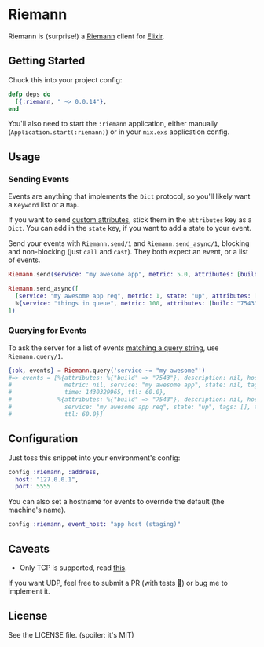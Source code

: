 Riemann
=======

Riemann is (surprise!) a [Riemann](http://riemann.io) client for [Elixir](http://elixir-lang.org).

## Getting Started

Chuck this into your project config:

```elixir
defp deps do
  [{:riemann, " ~> 0.0.14"},
end
```

You'll also need to start the `:riemann` application, either manually (`Application.start(:riemann)`) or in your `mix.exs` application config.

## Usage

### Sending Events

Events are anything that implements the `Dict` protocol, so you'll likely want a `Keyword` list or a `Map`.

If you want to send [custom attributes](http://riemann.io/howto.html#custom-event-attributes), stick them in the `attributes` key as a `Dict`. You can add in the `state` key, if you want to add a state to your event.

Send your events with `Riemann.send/1` and `Riemann.send_async/1`, blocking and non-blocking (just `call` and `cast`). They both expect an event, or a list of events.

```elixir
Riemann.send(service: "my awesome app", metric: 5.0, attributes: [build: "7543"])

Riemann.send_async([
  [service: "my awesome app req", metric: 1, state: "up", attributes: [build: "7543"]],
  %{service: "things in queue", metric: 100, attributes: [build: "7543"]}
])

```

### Querying for Events
To ask the server for a list of events [matching a query string](https://github.com/aphyr/riemann/blob/master/test/riemann/query_test.clj), use `Riemann.query/1`.

```elixir
{:ok, events} = Riemann.query('service ~= "my awesome"')
#=> events = [%{attributes: %{"build" => "7543"}, description: nil, host: "dax",
#               metric: nil, service: "my awesome app", state: nil, tags: [],
#               time: 1430329965, ttl: 60.0},
#             %{attributes: %{"build" => "7543"}, description: nil, host: "dax", metric: 1,
#               service: "my awesome app req", state: "up", tags: [], time: 1430329965,
#               ttl: 60.0}]
```

## Configuration
Just toss this snippet into your environment's config:

```elixir
config :riemann, :address,
  host: "127.0.0.1",
  port: 5555
```

You can also set a hostname for events to override the default (the machine's name).

```elixir
config :riemann, event_host: "app host (staging)"
```

## Caveats
  - Only TCP is supported, read [this](http://riemann.io/howto.html#what-protocol-should-i-use-to-talk-to-riemann).

   If you want UDP, feel free to submit a PR (with tests 👺) or bug me to implement it.

## License

See the LICENSE file. (spoiler: it's MIT)

